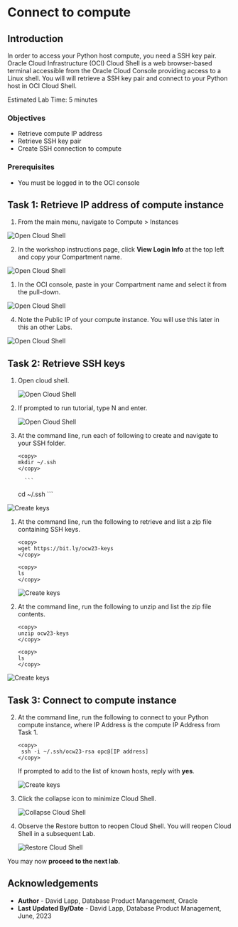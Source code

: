 # Connect to compute

## Introduction

In order to access your Python host compute, you need a SSH key pair. Oracle Cloud Infrastructure (OCI) Cloud Shell is a web browser-based terminal accessible from the Oracle Cloud Console providing access to a Linux shell. You will will retrieve a SSH key pair and connect to your Python host in OCI Cloud Shell.

Estimated Lab Time: 5 minutes

### Objectives

* Retrieve compute IP address
* Retrieve SSH key pair
* Create SSH connection to compute

### Prerequisites

* You must be logged in to the OCI console

## Task 1: Retrieve IP address of compute instance

1. From the main menu, navigate to Compute > Instances

  ![Open Cloud Shell](images/compute-01.png)

2. In the workshop instructions page, click **View Login Info** at the top left and copy your Compartment name.

  ![Open Cloud Shell](images/compartment.png)
 
 
 1. In the OCI console, paste in your Compartment name and select it from the pull-down. 

  ![Open Cloud Shell](images/compute-02.png)


 4. Note the Public IP of your compute instance. You will use this later in this an other Labs. 

  ![Open Cloud Shell](images/compute-03.png)

## Task 2: Retrieve SSH keys
   
1. Open cloud shell.

   ![Open Cloud Shell](images/compute-04.png)

1. If prompted to run tutorial, type N and enter.

   ![Open Cloud Shell](images/compute-05.png)
   
3. At the command line, run each of following to create and navigate to your SSH folder.
   
     ```
    <copy>
     mkdir ~/.ssh
    </copy>
    ```
         ```
    <copy>
    cd ~/.ssh
    </copy>
    ```
 
  ![Create keys](images/compute-06.png)


1. At the command line, run the following to retrieve and list a zip file containing SSH keys.  

     ```
    <copy>
    wget https://bit.ly/ocw23-keys
    </copy>
    ```

    ```
    <copy>
    ls
    </copy>
    ```
   ![Create keys](images/compute-07.png)


2. At the command line, run the following to unzip and list the zip file contents.  

     ```
    <copy>
    unzip ocw23-keys
    </copy>
    ```

    ```
    <copy>
    ls
    </copy>
    ```
 
  ![Create keys](images/compute-08.png)

## Task 3: Connect to compute instance

2. At the command line, run the following to connect to your Python compute instance, where IP Address is the compute IP Address from Task 1.  

      ```
      <copy>
       ssh -i ~/.ssh/ocw23-rsa opc@[IP address]
      </copy>
      ```
      If prompted to add to the list of known hosts, reply with **yes**.
    
     ![Create keys](images/compute-09.png)


3. Click the collapse icon to minimize Cloud Shell.

   ![Collapse Cloud Shell](images/compute-10.png)

4. Observe the Restore button to reopen Cloud Shell. You will reopen Cloud Shell in a subsequent Lab.

   ![Restore Cloud Shell](images/compute-11.png)


You may now **proceed to the next lab**.

## Acknowledgements

- **Author** - David Lapp, Database Product Management, Oracle
- **Last Updated By/Date** - David Lapp, Database Product Management, June, 2023